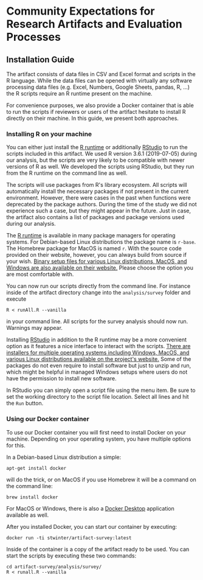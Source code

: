 # Community Expectations for Research Artifacts and Evaluation Processes
## Installation Guide

The artifact consists of data files in CSV and Excel format and scripts in the R language.
While the data files can be opened with virtually any software processing data files (e.g. Excel, Numbers, Google Sheets, pandas, R, ...) the R scripts require an R runtime present on the machine.

For convenience purposes, we also provide a Docker container that is able to run the scripts if reviewers or users of the artifact hesitate to install R directly on their machine.
In this guide, we present both approaches.

### Installing R on your machine

You can either just install the [R runtime](https://www.r-project.org/) or additionally [RStudio](https://rstudio.com/) to run the scripts included in this artifact. We used R version 3.6.1 (2019-07-05) during our analysis, but the scripts are very likely to be compatible with newer versions of R as well. We developed the scripts using RStudio, but they run from the R runtime on the command line as well.

The scripts will use packages from R's library ecosystem. All scripts will automatically install the necessary packages if not present in the current environment.
However, there were cases in the past when functions were deprecated by the package authors.
During the time of the study we did not experience such a case, but they might appear in the future. Just in case, the artifact also contains a list of packages and package versions used during our analysis.

The [R runtime](https://www.r-project.org/) is available in many package managers for operating systems. For Debian-based Linux distributions the package name is `r-base`. The Homebrew package for MacOS is named `r`. With the source code provided on their website, however, you can always build from source if your wish. [Binary setup files for various Linux distributions, MacOS, and Windows are also available on their website.](https://cran.rstudio.com/) Please choose the option you are most comfortable with.

You can now run our scripts directly from the command line. For instance inside of the artifact directory change into the `analysis/survey` folder and execute
```
R < runAll.R --vanilla
```
in your command line. All scripts for the survey analysis should now run. Warnings may appear.

Installing [RStudio](https://rstudio.com/) in addition to the R runtime may be a more convenient option as it features a nice interface to interact with the scripts. [There are installers for multiple operating systems including Windows, MacOS, and various Linux distributions available on the project's website.](https://rstudio.com/products/rstudio/download/#download) Some of the packages do not even require to install software but just to unzip and run, which might be helpful in managed Windows setups where users do not have the permission to install new software.

In RStudio you can simply open a script file using the menu item. Be sure to set the working directory to the script file location. Select all lines and hit the `Run` button.

### Using our Docker container

To use our Docker container you will first need to install Docker on your machine.
Depending on your operating system, you have multiple options for this.

In a Debian-based Linux distribution a simple:
```
apt-get install docker
```
will do the trick, or on MacOS if you use Homebrew it will be a command on the command line:
```
brew install docker
```
For MacOS or Windows, there is also a [Docker Desktop](https://www.docker.com/products/docker-desktop) application available as well.

After you installed Docker, you can start our container by executing:
```
docker run -ti stwinter/artifact-survey:latest
```

Inside of the container is a copy of the artifact ready to be used. You can start the scripts by executing these two commands:
```
cd artifact-survey/analysis/survey/
R < runall.R --vanilla
```
